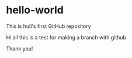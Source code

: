 # hello-world
This is hull's first GitHub repository

Hi all
this is a test for making a branch  with github

Thank you!
